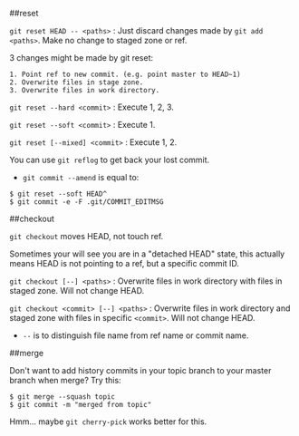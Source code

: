 ##reset

`git reset HEAD -- <paths>` :  Just discard changes made by `git add <paths>`. Make no change to staged zone or ref.

3 changes might be made by git reset:

```
1. Point ref to new commit. (e.g. point master to HEAD~1)
2. Overwrite files in stage zone.
3. Overwrite files in work directory.
```

`git reset --hard <commit>` : Execute 1, 2, 3.

`git reset --soft <commit>` : Execute 1.

`git reset [--mixed] <commit>` : Execute 1, 2.

You can use `git reflog` to get back your lost commit.

* `git commit --amend` is equal to:

```
$ git reset --soft HEAD^
$ git commit -e -F .git/COMMIT_EDITMSG
```

##checkout

`git checkout` moves HEAD, not touch ref.

Sometimes your will see you are in a "detached HEAD" state, this actually means HEAD is not pointing to a ref, but a specific commit ID.

`git checkout [--] <paths>` : Overwrite files in work directory with files in staged zone. Will not change HEAD.

`git checkout <commit> [--] <paths>` : Overwrite files in work directory and staged zone with files in specific `<commit>`. Will not change HEAD.

* `--` is to distinguish file name from ref name or commit name.

##merge

Don't want to add history commits in your topic branch to your master branch when merge? Try this:

```
$ git merge --squash topic
$ git commit -m "merged from topic"
```

Hmm... maybe `git cherry-pick` works better for this.
